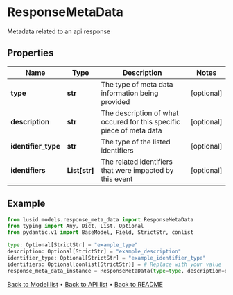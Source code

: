 # ResponseMetaData

Metadata related to an api response
## Properties
Name | Type | Description | Notes
------------ | ------------- | ------------- | -------------
**type** | **str** | The type of meta data information being provided | [optional] 
**description** | **str** | The description of what occured for this specific piece of meta data | [optional] 
**identifier_type** | **str** | The type of the listed identifiers | [optional] 
**identifiers** | **List[str]** | The related identifiers that were impacted by this event | [optional] 
## Example

```python
from lusid.models.response_meta_data import ResponseMetaData
from typing import Any, Dict, List, Optional
from pydantic.v1 import BaseModel, Field, StrictStr, conlist

type: Optional[StrictStr] = "example_type"
description: Optional[StrictStr] = "example_description"
identifier_type: Optional[StrictStr] = "example_identifier_type"
identifiers: Optional[conlist(StrictStr)] = # Replace with your value
response_meta_data_instance = ResponseMetaData(type=type, description=description, identifier_type=identifier_type, identifiers=identifiers)

```

[Back to Model list](../README.md#documentation-for-models) &#8226; [Back to API list](../README.md#documentation-for-api-endpoints) &#8226; [Back to README](../README.md)

